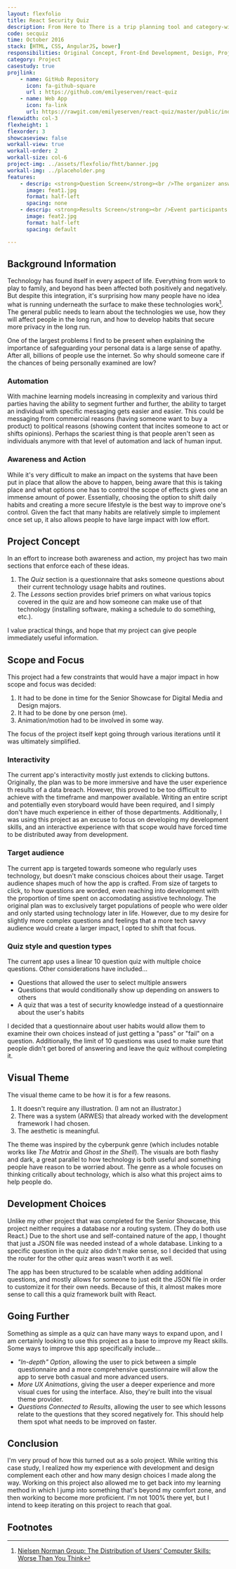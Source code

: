 ```yaml
---
layout: flexfolio
title: React Security Quiz
description: From Here to There is a trip planning tool and category-winning web app built during the 2016 New Haven Hackathon. It that allows users to easily plan and coordinate group activities (as long as the travel origin and destinations are train stations).
code: secquiz
time: October 2016
stack: [HTML, CSS, AngularJS, bower]
responsibilities: Original Concept, Front-End Development, Design, Project Management
category: Project
casestudy: true
projlink:
    - name: GitHub Repository
      icon: fa-github-square
      url : https://github.com/emilyeserven/react-quiz
    - name: Web App
      icon: fa-link
      url: https://rawgit.com/emilyeserven/react-quiz/master/public/index.html
flexwidth: col-3
flexheight: 1
flexorder: 3
showcaseview: false
workall-view: true
workall-order: 2
workall-size: col-6
project-img: ../assets/flexfolio/fhtt/banner.jpg
workall-img: ../placeholder.png
features:
    - descrip: <strong>Question Screen</strong><br />The organizer answers three questions about the event they're planning. These answers generate a URL that can be passed to any participant.
      image: feat1.jpg
      format: half-left
      spacing: none
    - descrip: <strong>Results Screen</strong><br />Event participants get the link to a customized screen from the organizer. All they need to do is specify what train station they're coming from, and they'll get a short list of the best trains they can use to get to the event on time.
      image: feat2.jpg
      format: half-left
      spacing: default

---
```


## Background Information

Technology has found itself in every aspect of life. Everything from work to play to family, and beyond has been affected both positively and negatively. But despite this integration, it's surprising how many people have no idea what is running underneath the surface to make these technologies work[^skilldistro]. The general public needs to learn about the technologies we use, how they will affect people in the long run, and how to develop habits that secure more privacy in the long run.

One of the largest problems I find to be present when explaining the importance of safeguarding your personal data is a large sense of apathy. After all, billions of people use the internet. So why should someone care if the chances of being personally examined are low?

### Automation

With machine learning models increasing in complexity and various third parties having the ability to segment further and further, the ability to target an individual with specific messaging gets easier and easier. This could be messaging from commercial reasons (having someone want to buy a product) to political reasons (showing content that incites someone to act or shifts opinions). Perhaps the scariest thing is that people aren't seen as individuals anymore with that level of automation and lack of human input.

### Awareness and Action

While it's very difficult to make an impact on the systems that have been put in place that allow the above to happen, being aware that this is taking place and what options one has to control the scope of effects gives one an immense amount of power. Essentially, choosing the option to shift daily habits and creating a more secure lifestyle is the best way to improve one's control. Given the fact that many habits are relatively simple to implement once set up, it also allows people to have large impact with low effort.

## Project Concept

In an effort to increase both awareness and action, my project has two main sections that enforce each of these ideas.

1. The *Quiz* section is a questionnaire that asks someone questions about their current technology usage habits and routines.
2. The *Lessons* section provides brief primers on what various topics covered in the quiz are and how someone can make use of that technology (installing software, making a schedule to do something, etc.).

I value practical things, and hope that my project can give people immediately useful information.

## Scope and Focus

This project had a few constraints that would have a major impact in how scope and focus was decided:

1. It had to be done in time for the Senior Showcase for Digital Media and Design majors.
2. It had to be done by one person (me).
3. Animation/motion had to be involved in some way.

The focus of the project itself kept going through various iterations until it was ultimately simplified.

### Interactivity

The current app's interactivity mostly just extends to clicking buttons. Originally, the plan was to be more immersive and have the user experience th results of a data breach. However, this proved to be too difficult to achieve with the timeframe and manpower available. Writing an entire script and potentially even storyboard would have been required, and I simply don't have much experience in either of those departments. Additionally, I was using this project as an excuse to focus on developing my development skills, and an interactive experience with that scope would have forced time to be distributed away from development.

### Target audience

The current app is targeted towards someone who regularly uses technology, but doesn't make conscious choices about their usage. Target audience shapes much of how the app is crafted. From size of targets to click, to how questions are worded, even reaching into development with the proportion of time spent on accomodating assistive technology. The original plan was to exclusively target populations of people who were older and only started using technology later in life. However, due to my desire for slightly more complex questions and feelings that a more tech savvy audience would create a larger impact, I opted to shift that focus.

### Quiz style and question types

The current app uses a linear 10 question quiz with multiple choice questions. Other considerations have included...

* Questions that allowed the user to select multiple answers
* Questions that would conditionally show up depending on answers to others
* A quiz that was a test of security knowledge instead of a questionnaire about the user's habits

I decided that a questionnaire about user habits would allow them to examine their own choices instead of just getting a "pass" or "fail" on a question. Additionally, the limit of 10 questions was used to make sure that people didn't get bored of answering and leave the quiz without completing it.

## Visual Theme

The visual theme came to be how it is for a few reasons.

1. It doesn't require any illustration. (I am not an illustrator.)
2. There was a system (ARWES) that already worked with the development framework I had chosen.
3. The aesthetic is meaningful.

The theme was inspired by the cyberpunk genre (which includes notable works like *The Matrix* and *Ghost in the Shell*). The visuals are both flashy and dark, a great parallel to how technology is both useful and something people have reason to be worried about. The genre as a whole focuses on thinking critically about technology, which is also what this project aims to help people do.

## Development Choices

Unlike my other project that was completed for the Senior Showcase, this project neither requires a database nor a routing system. (They do both use React.) Due to the short use and self-contained nature of the app, I thought that just a JSON file was needed instead of a whole database. Linking to a specific question in the quiz also didn't make sense, so I decided that using the router for the other quiz areas wasn't worth it as well.

The app has been structured to be scalable when adding additional questions, and mostly allows for someone to just edit the JSON file in order to customize it for their own needs. Because of this, it almost makes more sense to call this a quiz framework built with React.

## Going Further

Something as simple as a quiz can have many ways to expand upon, and I am certainly looking to use this project as a base to improve my React skills. Some ways to improve this app specifically include...

* *"In-depth" Option*, allowing the user to pick between a simple questionnaire and a more comprehensive questionnaire will allow the app to serve both casual and more advanced users.
* *More UX Animations*, giving the user a deeper experience and more visual cues for using the interface. Also, they're built into the visual theme provider.
* *Questions Connected to Results*, allowing the user to see which lessons relate to the questions that they scored negatively for. This should help them spot what needs to be improved on faster.

## Conclusion

I'm very proud of how this turned out as a solo project. While writing this case study, I realized how my experience with development and design complement each other and how many design choices I made along the way. Working on this project also allowed me to get back into my learning method in which I jump into something that's beyond my comfort zone, and then working to become more proficient. I'm not 100% there yet, but I intend to keep iterating on this project to reach that goal.

## Footnotes

[^skilldistro]: [Nielsen Norman Group: The Distribution of Users’ Computer Skills: Worse Than You Think](https://www.nngroup.com/articles/computer-skill-levels/)